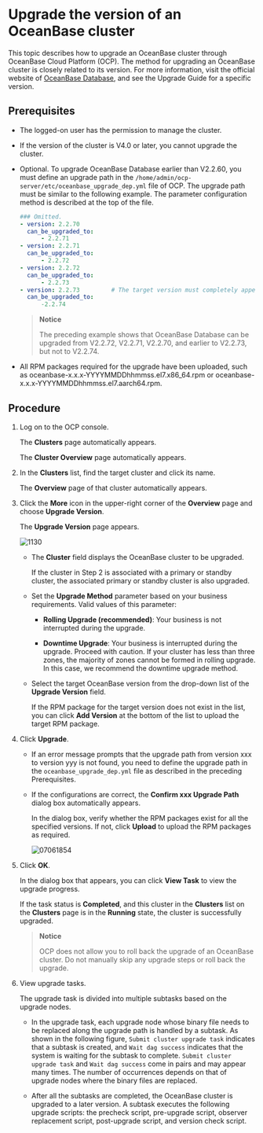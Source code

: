 # Upgrade the version of an OceanBase cluster

This topic describes how to upgrade an OceanBase cluster through OceanBase Cloud Platform (OCP). The method for upgrading an OceanBase cluster is closely related to its version. For more information, visit the official website of [OceanBase Database](https://www.oceanbase.com/docs/oceanbase-database/oceanbase-database/V3.1.1/upgrade-overview), and see the Upgrade Guide for a specific version.

## Prerequisites

* The logged-on user has the permission to manage the cluster.
* If the version of the cluster is V4.0 or later, you cannot upgrade the cluster.
* Optional. To upgrade OceanBase Database earlier than V2.2.60, you must define an upgrade path in the `/home/admin/ocp-server/etc/oceanbase_upgrade_dep.yml` file of OCP. The upgrade path must be similar to the following example. The parameter configuration method is described at the top of the file.

   ```yaml
   ### Omitted.
   - version: 2.2.70
     can_be_upgraded_to:
         - 2.2.71
   - version: 2.2.71
     can_be_upgraded_to:
         - 2.2.72
   - version: 2.2.72
     can_be_upgraded_to:
         - 2.2.73
   - version: 2.2.73         # The target version must completely appear in this format, including the two lines below:
     can_be_upgraded_to:
         -2.2.74
   ```

   > **Notice**
   >
   > The preceding example shows that OceanBase Database can be upgraded from V2.2.72, V2.2.71, V2.2.70, and earlier to V2.2.73, but not to V2.2.74.

* All RPM packages required for the upgrade have been uploaded, such as oceanbase-x.x.x-YYYYMMDDhhmmss.el7.x86_64.rpm or oceanbase-x.x.x-YYYYMMDDhhmmss.el7.aarch64.rpm.

## Procedure

1. Log on to the OCP console.

   The **Clusters** page automatically appears.

   The **Cluster Overview** page automatically appears.

2. In the **Clusters** list, find the target cluster and click its name.

   The **Overview** page of that cluster automatically appears.

3. Click the **More** icon in the upper-right corner of the **Overview** page and choose **Upgrade Version**.

   The **Upgrade Version** page appears.

   ![1130](https://help-static-aliyun-doc.aliyuncs.com/assets/img/zh-CN/4270628361/p360958.png)

   * The **Cluster** field displays the OceanBase cluster to be upgraded.

      If the cluster in Step 2 is associated with a primary or standby cluster, the associated primary or standby cluster is also upgraded.

   * Set the **Upgrade Method** parameter based on your business requirements. Valid values of this parameter:

      * **Rolling Upgrade (recommended)**: Your business is not interrupted during the upgrade.

      * **Downtime Upgrade**: Your business is interrupted during the upgrade. Proceed with caution. If your cluster has less than three zones, the majority of zones cannot be formed in rolling upgrade. In this case, we recommend the downtime upgrade method.

   * Select the target OceanBase version from the drop-down list of the **Upgrade Version** field.

      If the RPM package for the target version does not exist in the list, you can click **Add Version** at the bottom of the list to upload the target RPM package.

4. Click **Upgrade**.

   * If an error message prompts that the upgrade path from version xxx to version yyy is not found, you need to define the upgrade path in the `oceanbase_upgrade_dep.yml` file as described in the preceding Prerequisites.

   * If the configurations are correct, the **Confirm xxx Upgrade Path** dialog box automatically appears.

      In the dialog box, verify whether the RPM packages exist for all the specified versions. If not, click **Upload** to upload the RPM packages as required.

      ![07061854](https://help-static-aliyun-doc.aliyuncs.com/assets/img/zh-CN/6978365261/p291963.png)

5. Click **OK**.

   In the dialog box that appears, you can click **View Task** to view the upgrade progress.

   If the task status is **Completed**, and this cluster in the **Clusters** list on the **Clusters** page is in the **Running** state, the cluster is successfully upgraded.

   > **Notice**
   >
   > OCP does not allow you to roll back the upgrade of an OceanBase cluster. Do not manually skip any upgrade steps or roll back the upgrade.

6. View upgrade tasks.

   The upgrade task is divided into multiple subtasks based on the upgrade nodes.
   * In the upgrade task, each upgrade node whose binary file needs to be replaced along the upgrade path is handled by a subtask.
      As shown in the following figure, `Submit cluster upgrade task` indicates that a subtask is created, and `Wait dag success` indicates that the system is waiting for the subtask to complete. `Submit cluster upgrade task` and `Wait dag success` come in pairs and may appear many times. The number of occurrences depends on that of upgrade nodes where the binary files are replaced.

   * After all the subtasks are completed, the OceanBase cluster is upgraded to a later version. A subtask executes the following upgrade scripts: the precheck script, pre-upgrade script, observer replacement script, post-upgrade script, and version check script.
